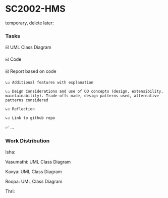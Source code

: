 # SC2002-HMS


temporary, delete later:

### Tasks

☑️ UML Class Diagram

☑️ Code

☑️ Report based on code
    
    ↳☑️ Additional features with explanation
    
    ↳☑️ Deign Considerations and use of OO concepts (design, extensibility, maintainability). Trade-offs made, design patterns used, alternative patterns considered
    
    ↳☑️ Reflection
    
    ↳☑️ Link to github repo

✅ ...

### Work Distribution

Isha:

Vasumathi: UML Class Diagram

Kavya: UML Class Diagram

Roopa: UML Class Diagram

Thri: 
